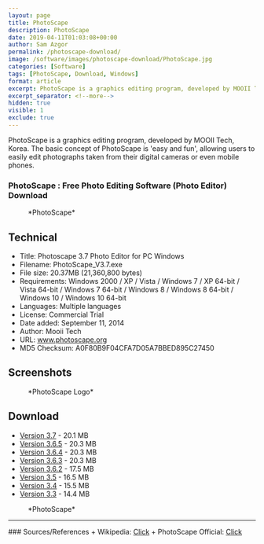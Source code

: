 ```yaml
---
layout: page
title: PhotoScape
description: PhotoScape
date: 2019-04-11T01:03:08+00:00
author: Sam Azgor
permalink: /photoscape-download/
image: /software/images/photoscape-download/PhotoScape.jpg
categories: [Software]
tags: [PhotoScape, Download, Windows]
format: article
excerpt: PhotoScape is a graphics editing program, developed by MOOII Tech, Korea. The basic concept of PhotoScape is 'easy and fun', allowing users to easily edit photographs taken from their digital cameras or even mobile phones.
excerpt_separator: <!--more-->
hidden: true
visible: 1
exclude: true
---
```


PhotoScape is a graphics editing program, developed by MOOII Tech, Korea. The basic concept of PhotoScape is 'easy and fun', allowing users to easily edit photographs taken from their digital cameras or even mobile phones.


### PhotoScape : Free Photo Editing Software (Photo Editor) Download

<figure>
<amp-img src="/software/images/photoscape-download/PhotoScape-Screenshot.jpg" alt="PhotoScape" width="600" height="337" layout="responsive">
</amp-img>
<figcaption>*PhotoScape* 
</figcaption>
</figure>

## Technical

* Title: Photoscape 3.7 Photo Editor for PC Windows
* Filename: PhotoScape_V3.7.exe
* File size: 20.37MB (21,360,800 bytes)
* Requirements: Windows 2000 / XP / Vista / Windows 7 / XP 64-bit / Vista 64-bit / Windows 7 64-bit / Windows 8 / Windows 8 64-bit / Windows 10 / Windows 10 64-bit
* Languages: Multiple languages
* License: Commercial Trial
* Date added: September 11, 2014
* Author: Mooii Tech
* URL: www.photoscape.org
* MD5 Checksum: A0F80B9F04CFA7D05A7BBED895C27450

## Screenshots

<figure>
<amp-img src="/software/images/photoscape-download/PhotoScape.jpg" alt="PhotoScape" width="500" height="500" layout="responsive">
</amp-img>
<figcaption>*PhotoScape Logo* 
</figcaption>
</figure>

## Download

+ <a href="https://s3.amazonaws.com/samazgor/softwares/Windows/Photos-and-Images/PhotoScape/PhotoScape_V3.7.exe" rel="nofollow noreferrer" target="_blank">Version 3.7</a> - 20.1 MB
+ <a href="https://s3.amazonaws.com/samazgor/softwares/Windows/Photos-and-Images/PhotoScape/PhotoScape_V3.6.5.exe" rel="nofollow" target="_blank">Version 3.6.5</a> - 20.3 MB
+ <a href="https://s3.amazonaws.com/samazgor/softwares/Windows/Photos-and-Images/PhotoScape/PhotoScape_V3.6.4.exe" rel="nofollow" target="_blank">Version 3.6.4</a> - 20.3 MB
+ <a href="https://s3.amazonaws.com/samazgor/softwares/Windows/Photos-and-Images/PhotoScape/PhotoScape_V3.6.3.exe" rel="nofollow" target="_blank">Version 3.6.3</a> - 20.3 MB
+ <a href="https://s3.amazonaws.com/samazgor/softwares/Windows/Photos-and-Images/PhotoScape/PhotoScape_V3.6.2.exe" rel="nofollow" target="_blank">Version 3.6.2</a> - 17.5 MB
+ <a href="https://s3.amazonaws.com/samazgor/softwares/Windows/Photos-and-Images/PhotoScape/PhotoScape_V3.5.exe" rel="nofollow" target="_blank">Version 3.5</a> - 16.5 MB
+ <a href="https://s3.amazonaws.com/samazgor/softwares/Windows/Photos-and-Images/PhotoScape/PhotoScape_V3.4.exe" rel="nofollow" target="_blank">Version 3.4</a> - 15.5 MB
+ <a href="https://s3.amazonaws.com/samazgor/softwares/Windows/Photos-and-Images/PhotoScape/PhotoScape_V3.3.exe" rel="nofollow" target="_blank">Version 3.3</a> - 14.4 MB

<figure>
<amp-img src="/assets/images/photoscape-download/PhotoScape-Screenshot.png" alt="photoscape-download" width="600" height="337" layout="responsive">
</amp-img>
<figcaption>*PhotoScape* 
</figcaption>
</figure>


<hr>
<footer>
### Sources/References
+ Wikipedia: <a href="https://en.wikipedia.org/wiki/PhotoScape" target="_blank" rel="noreferrer">Click</a> 
+ PhotoScape Official: <a href="http://www.photoscape.org/" target="_blank" rel="noreferrer">Click</a>
</footer>
